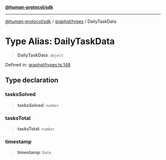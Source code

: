 [**@human-protocol/sdk**](../../../README.md)

***

[@human-protocol/sdk](../../../modules.md) / [graphql/types](../README.md) / DailyTaskData

# Type Alias: DailyTaskData

> **DailyTaskData**: `object`

Defined in: [graphql/types.ts:148](https://github.com/humanprotocol/human-protocol/blob/d770e8f228f083f5eba0523ebbdff361b3188c3d/packages/sdk/typescript/human-protocol-sdk/src/graphql/types.ts#L148)

## Type declaration

### tasksSolved

> **tasksSolved**: `number`

### tasksTotal

> **tasksTotal**: `number`

### timestamp

> **timestamp**: `Date`

